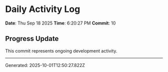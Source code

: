 # Daily Activity Log

**Date**: Thu Sep 18 2025
**Time**: 6:20:27 PM
**Commit**: 10

## Progress Update

This commit represents ongoing development activity.

---
Generated: 2025-10-01T12:50:27.822Z
